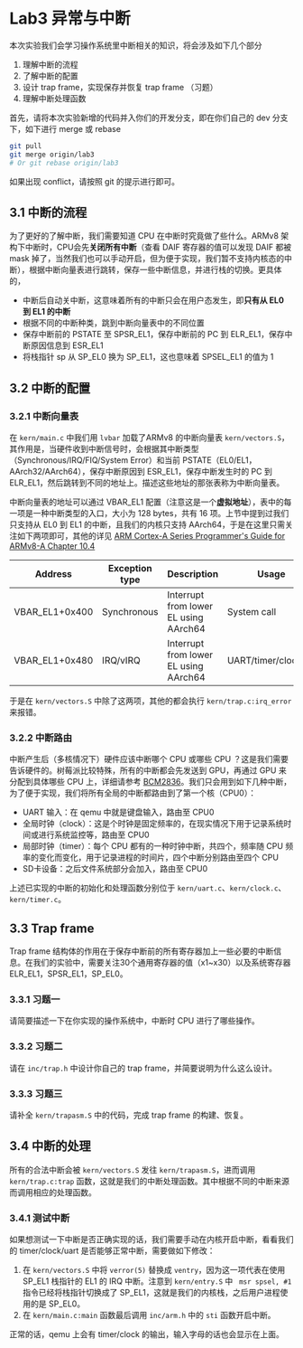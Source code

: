 # Lab3 异常与中断

本次实验我们会学习操作系统里中断相关的知识，将会涉及如下几个部分

1. 理解中断的流程
2. 了解中断的配置
3. 设计 trap frame，实现保存并恢复 trap frame （习题）
4. 理解中断处理函数

首先，请将本次实验新增的代码并入你们的开发分支，即在你们自己的 dev 分支下，如下进行 merge 或 rebase

```bash
git pull
git merge origin/lab3
# Or git rebase origin/lab3
```

如果出现 conflict，请按照 git 的提示进行即可。



## 3.1 中断的流程

为了更好的了解中断，我们需要知道 CPU 在中断时究竟做了些什么。ARMv8 架构下中断时，CPU会先**关闭所有中断**（查看 DAIF 寄存器的值可以发现 DAIF 都被 mask 掉了，当然我们也可以手动开启，但为便于实现，我们暂不支持内核态的中断），根据中断向量表进行跳转，保存一些中断信息，并进行栈的切换。更具体的，

- 中断后自动关中断，这意味着所有的中断只会在用户态发生，即**只有从 EL0 到 EL1 的中断**
- 根据不同的中断种类，跳到中断向量表中的不同位置
- 保存中断前的 PSTATE 至 SPSR_EL1，保存中断前的 PC 到 ELR_EL1，保存中断原因信息到 ESR_EL1
- 将栈指针 sp 从 SP_EL0 换为 SP_EL1，这也意味着 SPSEL_EL1 的值为 1



## 3.2 中断的配置

### 3.2.1 中断向量表

在 `kern/main.c` 中我们用 `lvbar` 加载了ARMv8 的中断向量表 `kern/vectors.S`，其作用是，当硬件收到中断信号时，会根据其中断类型（Synchronous/IRQ/FIQ/System Error）和当前 PSTATE（EL0/EL1，AArch32/AArch64），保存中断原因到 ESR_EL1，保存中断发生时的 PC 到 ELR_EL1，然后跳转到不同的地址上。描述这些地址的那张表称为中断向量表。

中断向量表的地址可以通过 VBAR_EL1 配置（注意这是一个**虚拟地址**），表中的每一项是一种中断类型的入口，大小为 128 bytes，共有 16 项。上节中提到过我们只支持从 EL0 到 EL1 的中断，且我们的内核只支持 AArch64，于是在这里只需关注如下两项即可，其他的详见 [ARM Cortex-A Series Programmer's Guide for ARMv8-A Chapter 10.4](https://cs140e.sergio.bz/docs/ARMv8-A-Programmer-Guide.pdf)

| Address        | Exception type | Description                           | Usage               |
| -------------- | -------------- | ------------------------------------- | ------------------- |
| VBAR_EL1+0x400 | Synchronous    | Interrupt from lower EL using AArch64 | System call         |
| VBAR_EL1+0x480 | IRQ/vIRQ       | Interrupt from lower EL using AArch64 | UART/timer/clock/sd |

于是在 `kern/vectors.S` 中除了这两项，其他的都会执行 `kern/trap.c:irq_error` 来报错。

### 3.2.2 中断路由

中断产生后（多核情况下）硬件应该中断哪个 CPU 或哪些 CPU ？这是我们需要告诉硬件的。树莓派比较特殊，所有的中断都会先发送到 GPU，再通过 GPU 来分配到具体哪些 CPU 上，详细请参考 [BCM2836](https://www.raspberrypi.org/documentation/hardware/raspberrypi/bcm2836/QA7_rev3.4.pdf)。我们只会用到如下几种中断，为了便于实现，我们将所有全局的中断都路由到了第一个核（CPU0）：

- UART 输入：在 qemu 中就是键盘输入，路由至 CPU0
- 全局时钟（clock）：这是个时钟是固定频率的，在现实情况下用于记录系统时间或进行系统监控等，路由至 CPU0
- 局部时钟（timer）：每个 CPU 都有的一种时钟中断，共四个，频率随 CPU 频率的变化而变化，用于记录进程的时间片，四个中断分别路由至四个 CPU
- SD卡设备：之后文件系统部分会加入，路由至 CPU0

上述已实现的中断的初始化和处理函数分别位于 `kern/uart.c`、`kern/clock.c`、`kern/timer.c`。



## 3.3 Trap frame

Trap frame 结构体的作用在于保存中断前的所有寄存器加上一些必要的中断信息。在我们的实验中，需要关注30个通用寄存器的值（x1~x30）以及系统寄存器 ELR_EL1，SPSR_EL1，SP_EL0。

### 3.3.1 习题一

请简要描述一下在你实现的操作系统中，中断时 CPU 进行了哪些操作。

### 3.3.2 习题二

请在 `inc/trap.h` 中设计你自己的 trap frame，并简要说明为什么这么设计。

### 3.3.3 习题三

请补全 `kern/trapasm.S` 中的代码，完成 trap frame 的构建、恢复。



## 3.4 中断的处理

所有的合法中断会被 `kern/vectors.S` 发往 `kern/trapasm.S`，进而调用 `kern/trap.c:trap` 函数，这就是我们的中断处理函数。其中根据不同的中断来源而调用相应的处理函数。

### 3.4.1 测试中断

如果想测试一下中断是否正确实现的话，我们需要手动在内核开启中断，看看我们的 timer/clock/uart 是否能够正常中断，需要做如下修改：

1. 在 `kern/vectors.S` 中将 `verror(5)` 替换成 `ventry`，因为这一项代表在使用 SP_EL1 栈指针的 EL1 的 IRQ 中断。注意到 `kern/entry.S` 中 ` msr spsel, #1` 指令已经将栈指针切换成了 SP_EL1，这就是我们的内核栈，之后用户进程使用的是 SP_EL0。
2. 在 `kern/main.c:main` 函数最后调用 `inc/arm.h` 中的 `sti` 函数开启中断。

正常的话，qemu 上会有 timer/clock 的输出，输入字母的话也会显示在上面。

